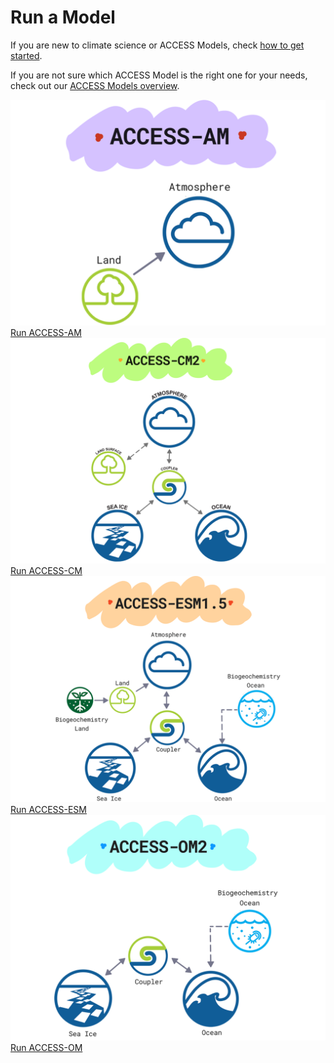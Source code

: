 # Run a Model
If you are new to climate science or ACCESS Models, check [how to get started](../../../get_started).

If you are not sure which ACCESS Model is the right one for your needs, check out our
[ACCESS Models overview](../).

<div class="card-container">
    <a href="run-access-am" class="squared-card default-text-color">
        <div class="squared-card-image-container">
            <img class="img-cover white-background" src="../../assets/model-config-logos/access-am-config.png" alt="ACCESS-AM">
        </div>
        <div class="squared-card-text-container  highlight-bg bold">   
            Run ACCESS-AM
        </div>
    </a>
    <a href="run-access-cm" class="squared-card default-text-color">
        <div class="squared-card-image-container">
            <img class="img-cover white-background" src="../../assets/model-config-logos/access-cm2-config.png" alt="ACCESS-CM">
        </div>
        <div class="squared-card-text-container  highlight-bg bold">   
            Run ACCESS-CM
        </div>
    </a>
    <a href="run-access-esm" class="squared-card default-text-color">
        <div class="squared-card-image-container">
            <img class="img-cover white-background" src="../../assets/model-config-logos/access-esm-config.png" alt="ACCESS-ESM">
        </div>
        <div class="squared-card-text-container  highlight-bg bold">   
            Run ACCESS-ESM
        </div>
    </a>
    <a href="run-access-om" class="squared-card default-text-color">
        <div class="squared-card-image-container">
            <img class="img-cover white-background" src="../../assets/model-config-logos/access-om2-config.png" alt="ACCESS-OM">
        </div>
        <div class="squared-card-text-container  highlight-bg bold">   
            Run ACCESS-OM
        </div>
    </a>
</div>